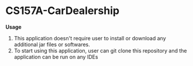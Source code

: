 # CS157A-CarDealership
**Usage**
1) This application doesn't require user to install or download any additional jar files or softwares.
2) To start using this application, user can git clone this repository and the application can be run on any IDEs
